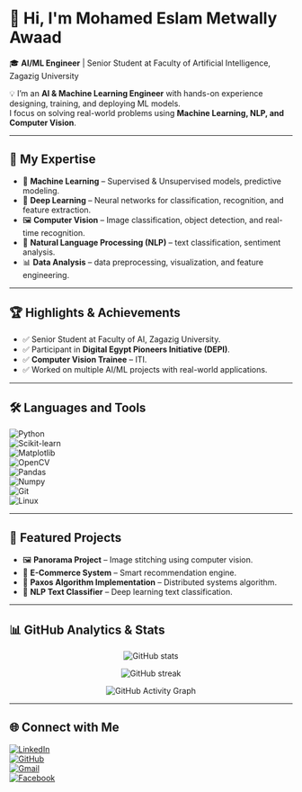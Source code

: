 # 👋 Hi, I'm Mohamed Eslam Metwally Awaad  

🎓 **AI/ML Engineer** | Senior Student at Faculty of Artificial Intelligence, Zagazig University  

💡 I’m an **AI & Machine Learning Engineer** with hands-on experience designing, training, and deploying ML models.  
I focus on solving real-world problems using **Machine Learning, NLP, and Computer Vision**.  

---

## 🔬 My Expertise
- 🤖 **Machine Learning** – Supervised & Unsupervised models, predictive modeling.  
- 🧠 **Deep Learning** – Neural networks for classification, recognition, and feature extraction.  
- 🖼 **Computer Vision** – Image classification, object detection, and real-time recognition.  
- 📝 **Natural Language Processing (NLP)** – text classification, sentiment analysis.  
- 📊 **Data Analysis** – data preprocessing, visualization, and feature engineering.  

---

## 🏆 Highlights & Achievements
- ✅ Senior Student at Faculty of AI, Zagazig University.  
- ✅ Participant in **Digital Egypt Pioneers Initiative (DEPI)**.  
- ✅ **Computer Vision Trainee** – ITI.  
- ✅ Worked on multiple AI/ML projects with real-world applications.  

---

## 🛠️ Languages and Tools
![Python](https://img.shields.io/badge/Python-3776AB?style=for-the-badge&logo=python&logoColor=white)  
![Scikit-learn](https://img.shields.io/badge/Scikit--learn-F7931E?style=for-the-badge&logo=scikitlearn&logoColor=white)  
![Matplotlib](https://img.shields.io/badge/Matplotlib-11557c?style=for-the-badge&logo=plotly&logoColor=white)  
![OpenCV](https://img.shields.io/badge/OpenCV-27338e?style=for-the-badge&logo=opencv&logoColor=white)  
![Pandas](https://img.shields.io/badge/Pandas-150458?style=for-the-badge&logo=pandas&logoColor=white)  
![Numpy](https://img.shields.io/badge/Numpy-013243?style=for-the-badge&logo=numpy&logoColor=white)  
![Git](https://img.shields.io/badge/Git-F05032?style=for-the-badge&logo=git&logoColor=white)  
![Linux](https://img.shields.io/badge/Linux-FCC624?style=for-the-badge&logo=linux&logoColor=black)  

---

## 📌 Featured Projects
- 🖼 **Panorama Project** – Image stitching using computer vision.  
- 🛒 **E-Commerce System** – Smart recommendation engine.  
- 🔁 **Paxos Algorithm Implementation** – Distributed systems algorithm.  
- 🤖 **NLP Text Classifier** – Deep learning text classification.  

---

## 📊 GitHub Analytics & Stats  

<p align="center">
  <img src="https://github-readme-stats.vercel.app/api?username=mo2amed&show_icons=true&theme=radical" alt="GitHub stats" />
</p>

<p align="center">
  <img src="https://github-readme-streak-stats.herokuapp.com/?user=mo2amed&theme=radical" alt="GitHub streak" />
</p>

<p align="center">
  <img src="https://github-readme-activity-graph.vercel.app/graph?username=mo2amed&theme=radical" alt="GitHub Activity Graph" />
</p>

---

## 🌐 Connect with Me
[![LinkedIn](https://img.shields.io/badge/LinkedIn-blue?style=for-the-badge&logo=linkedin)](https://www.linkedin.com/in/mohamed-eslam-1797752a9/)  
[![GitHub](https://img.shields.io/badge/GitHub-black?style=for-the-badge&logo=github)](https://github.com/MohamedEslam111)  
[![Gmail](https://img.shields.io/badge/Email-red?style=for-the-badge&logo=gmail)](mailto:mohameduuh30@gmail.com)  
[![Facebook](https://img.shields.io/badge/Facebook-1877F2?style=for-the-badge&logo=facebook&logoColor=white)](https://www.facebook.com/share/18iE9EFxuW/)  
